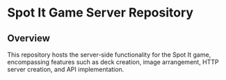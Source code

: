 # Spot It Game Server Repository

## Overview

This repository hosts the server-side functionality for the Spot It game, encompassing features such as deck creation, image arrangement, HTTP server creation, and API implementation.
